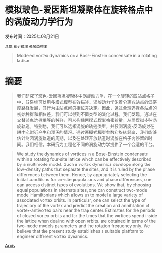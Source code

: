 # 模拟玻色-爱因斯坦凝聚体在旋转格点中的涡旋动力学行为

发布时间：2025年03月21日

`其他` `量子物理` `凝聚态物理`

> Modeled vortex dynamics on a Bose-Einstein condensate in a rotating lattice

# 摘要

> 我们研究了玻色-爱因斯坦凝聚体中涡旋动力学，在一个旋转的四站点格子中，该系统可以用多模式模型有效描述。涡旋动力学沿着分离各站点的低密度路径发展，其行为由站点间的相位差决定。因此，通过合理选择各站点的初始种群和相位差，我们可以得到不同类型的演化过程。我们发现，通过在交替站点选择相等的种群，可以构建两模式模型哈密顿量，从而模拟多种涡旋轨道。特别地，我们可以选择涡旋的轨迹类型，并预测涡旋-反涡旋对在阱中心附近产生和湮灭的情况。通过两模式模型参数和旋转频率，我们能够估计封闭涡旋轨道的周期，以及在处理开放轨道时涡旋在格子内停留的时间。我们相信，本研究为工程化不同的涡旋动力学提供了一个合适的平台。

> We study the dynamics of vortices in a Bose-Einstein condensate
  within a rotating four-site lattice which can be effectively
  described by a multimode model. Such a vortex dynamics develops
  along the low-density paths that separate the sites, and it is
  ruled by the phase differences between them. Hence, by appropriately
  selecting the initial conditions for on-site populations and phase
  differences, one can access distinct types of evolutions. We show
  that, by choosing equal populations in alternate sites, one can
  construct two-mode model Hamiltonians which allows us to model a
  large variety of associated vortex orbits. In particular, one can
  select the type of trajectory of the vortex and predict the creation
  and annihilation of vortex-antivortex pairs near the trap center.
  Estimates for the periods of closed vortex orbits and for the times
  that the vortices spend inside the lattice when dealing with open
  orbits, are obtained in terms of the two-mode models parameters and
  the rotation frequency only. We believe that the present study
  establishes a suitable platform to engineer different vortex
  dynamics.

[Arxiv](https://arxiv.org/abs/2503.17317)